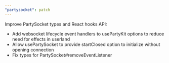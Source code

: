 ```yaml
---
"partysocket": patch
---
```


Improve PartySocket types and React hooks API:
* Add websocket lifecycle event handlers to usePartyKit options to reduce need for effects in userland
* Allow usePartySocket to provide startClosed option to initialize without opening connection
* Fix types for PartySocket#removeEventListener
